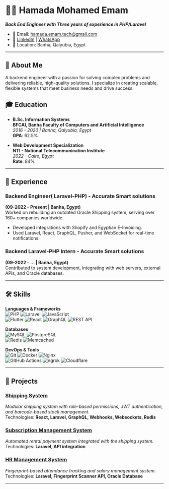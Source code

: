 # 👨‍💻 Hamada Mohamed Emam 

**_Back End Engineer with Three years of experience in PHP/Laravel_**

- 📧 Email: [hamada.emam.tech@gmail.com](mailto:hamada.emam.tech@gmail.com)
- 💼 [LinkedIn](https://www.linkedin.com/in/hamada-emam-ab5042227/) | [WhatsApp](https://wa.me/1201079423)
- 📍 Location: Banha, Qalyubia, Egypt


---

## 🚀 About Me

A backend engineer with a passion for solving complex problems and delivering reliable, high-quality solutions. I specialize in creating scalable, flexible systems that meet business needs and drive success.

## 🎓 Education

- **B.Sc. Information Systems**  
  **BFCAI, Banha Faculty of Computers and Artificial Intelligence**  
  *2016 - 2020 | Banha, Qalyubia, Egypt*  
  **GPA**: 62.5%

- **Web Development Specialization**  
  **NTI - National Telecommunication Institute**  
  *2022 - Cairo, Egypt*  
  **Rate**: 84%

---

## 💼 Experience

### Backend Engineer( Laravel-PHP) - **Accurate Smart solutions**
**(09-2022 – Present | Banha, Egypt)**  
Worked on rebuilding an outdated Oracle Shipping system, serving over 160+ companies worldwide.

- Developed integrations with Shopify and Egyptian E-Invoicing.
- Used Laravel, React, GraphQL, Pusher, and WebSocket for real-time notifications.
  
### Backend Laravel-PHP Intern - **Accurate Smart solutions**
**(09-2022 – ... | Banha, Egypt)**  
Contributed to system development, integrating with web servers, external APIs, and Oracle databases.

---

## 🛠️ Skills

**Languages & Frameworks**  
![PHP](https://img.shields.io/badge/PHP-777BB4?style=for-the-badge&logo=php&logoColor=white) 
![Laravel](https://img.shields.io/badge/Laravel-FF2D20?style=for-the-badge&logo=laravel&logoColor=white) 
![JavaScript](https://img.shields.io/badge/JavaScript-F7DF1E?style=for-the-badge&logo=javascript&logoColor=black)  
![Flutter](https://img.shields.io/badge/Flutter-02569B?style=for-the-badge&logo=flutter&logoColor=white)
![React](https://img.shields.io/badge/React-61DAFB?style=for-the-badge&logo=react&logoColor=black) 
![GraphQL](https://img.shields.io/badge/GraphQL-E10098?style=for-the-badge&logo=graphql&logoColor=white) 
![REST API](https://img.shields.io/badge/REST-02569B?style=for-the-badge&logo=rest&logoColor=white)

**Databases**  
![MySQL](https://img.shields.io/badge/MySQL-005C84?style=for-the-badge&logo=mysql&logoColor=white) 
![PostgreSQL](https://img.shields.io/badge/PostgreSQL-316192?style=for-the-badge&logo=postgresql&logoColor=white)  
![Redis](https://img.shields.io/badge/Redis-DC382D?style=for-the-badge&logo=redis&logoColor=white)
![Memcached](https://img.shields.io/badge/Memcached-4CACA9?style=for-the-badge&logo=memcached&logoColor=white)

**DevOps & Tools**  
![Git](https://img.shields.io/badge/Git-F05032?style=for-the-badge&logo=git&logoColor=white) 
![Docker](https://img.shields.io/badge/Docker-2496ED?style=for-the-badge&logo=docker&logoColor=white) 
![Nginx](https://img.shields.io/badge/Nginx-009639?style=for-the-badge&logo=nginx&logoColor=white)  
![GitHub Actions](https://img.shields.io/badge/GitHub%20Actions-2088FF?style=for-the-badge&logo=github-actions&logoColor=white) 
![ngrok](https://img.shields.io/badge/ngrok-1F1E37?style=for-the-badge&logo=ngrok&logoColor=white)
![Cloudflare](https://img.shields.io/badge/Cloudflare-F38020?style=for-the-badge&logo=cloudflare&logoColor=white)

---

## 💼 Projects

### [Shipping System](https://accurate.accuratess.com/)  
_Modular shipping system with role-based permissions, JWT authentication, and barcode-based stock management._  
Technologies: **React, Laravel, GraphQL, Webhooks, Websockets, Redis**  

### [Subscription Management System]()  
_Automated rental payment system integrated with the shipping system._  
Technologies: **Laravel, API integration**  

### [HR Management System]()  
_Fingerprint-based attendance tracking and salary management system._  
Technologies: **Laravel, Fingerprint Scanner API, Oracle Database**  

---

